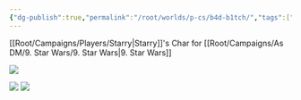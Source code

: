```yaml
---
{"dg-publish":true,"permalink":"/root/worlds/p-cs/b4d-b1tch/","tags":["Balky","Scifi"]}
---
```


[[Root/Campaigns/Players/Starry\|Starry]]'s Char for [[Root/Campaigns/As DM/9. Star Wars/9. Star Wars\|9. Star Wars]]

![](https://i.imgur.com/fIkCVJf.png)

![](https://i.imgur.com/JqsS9F4.png)
![](https://i.imgur.com/JqsS9F4.png)

